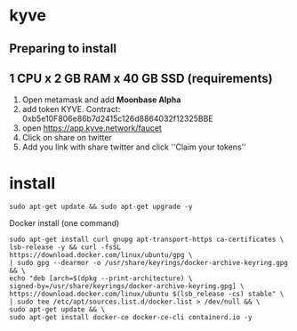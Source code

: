# kyve
## Preparing to install
## 1 CPU x 2 GB RAM x 40 GB SSD (requirements)

1. Open metamask and add **Moonbase Alpha**
2. add token KYVE. Contract: 0xb5e10F806e86b7d2415c126d8864032f12325BBE
3. open https://app.kyve.network/faucet
4. Click on share on twitter
5. Add you link with share twitter and click ''Claim your tokens''

# install
```
sudo apt-get update && sudo apt-get upgrade -y
```
Docker install (one command)
```
sudo apt-get install curl gnupg apt-transport-https ca-certificates \
lsb-release -y && curl -fsSL https://download.docker.com/linux/ubuntu/gpg \
| sudo gpg --dearmor -o /usr/share/keyrings/docker-archive-keyring.gpg && \
echo "deb [arch=$(dpkg --print-architecture) \
signed-by=/usr/share/keyrings/docker-archive-keyring.gpg] \
https://download.docker.com/linux/ubuntu $(lsb_release -cs) stable" \
| sudo tee /etc/apt/sources.list.d/docker.list > /dev/null && \
sudo apt-get update && \
sudo apt-get install docker-ce docker-ce-cli containerd.io -y
```
